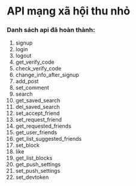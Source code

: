 # API mạng xã hội thu nhỏ
### Danh sách api đã hoàn thành:
1. signup
2. login
3. logout
4. get_verify_code
5. check_verify_code
6. change_info_after_signup
7. add_post
8. set_comment
9. search
10. get_saved_search
11. del_saved_search
12. set_accept_friend
13. set_request_friend
14. get_requested_friends
15. get_user_friends
16. get_list_suggested_friends
17. set_block
18. like
19. get_list_blocks
20. get_push_settings
21. set_push_settings
22. set_devtoken